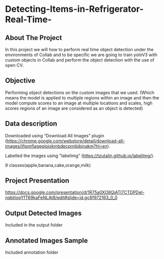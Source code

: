 # Detecting-Items-in-Refrigerator-Real-Time-

## About The Project
In this project we will how to perform real time object detection under the environments of Collab and to be specific we are going to train yoloV3 with custom objects in Collab and perform the object detection with the use of open CV.

## Objective
Performing object detections on the custom images that we used. 
(Which means the model is applied to multiple regions within an image and then the model compute scores to an image at multiple locations and scales, high scores regions of an image are considered as an object is detected)

## Data description
Downloaded using “Download All Images” plugin (https://chrome.google.com/webstore/detail/download-all-images/ifipmflagepipjokmbdecpmjbibjnakm?hl=en).

Labelled the images using “labelimg” (https://tzutalin.github.io/labelImg/).

9 classes(apple,banana,cake,orange,milk)

## Project Presentation
https://docs.google.com/presentation/d/1R75a0XO8QiATI7CTDPDel-nqbtIoqYfT69kaFeNLAt8/edit#slide=id.gc6f972163_0_0

## Output Detected Images
Included in the output folder

## Annotated Images Sample
Included annotation folder
